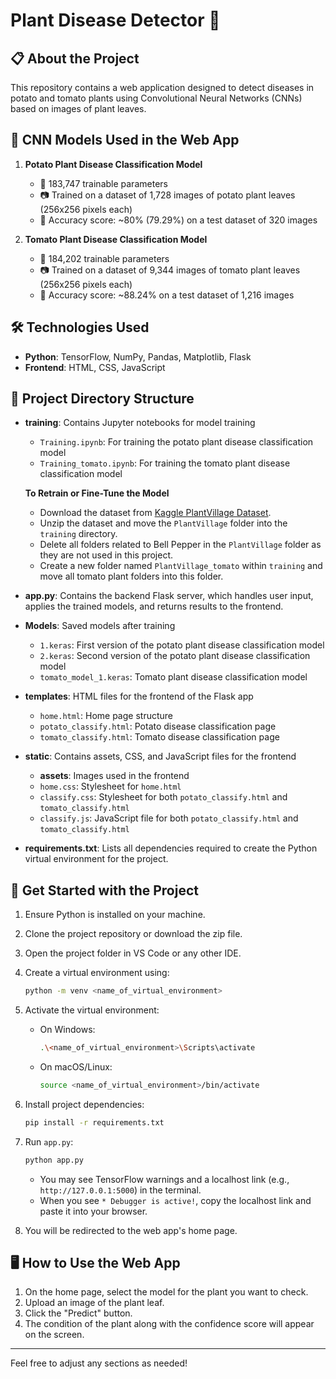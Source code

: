 #  Plant Disease Detector 🌱

## 📋 About the Project
This repository contains a web application designed to detect diseases in potato and tomato plants using Convolutional Neural Networks (CNNs) based on images of plant leaves.

## 🤖 CNN Models Used in the Web App

1. **Potato Plant Disease Classification Model**
   - 🧩 183,747 trainable parameters
   - 📷 Trained on a dataset of 1,728 images of potato plant leaves (256x256 pixels each)
   - 🎯 Accuracy score: ~80% (79.29%) on a test dataset of 320 images

2. **Tomato Plant Disease Classification Model**
   - 🧩 184,202 trainable parameters
   - 📷 Trained on a dataset of 9,344 images of tomato plant leaves (256x256 pixels each)
   - 🎯 Accuracy score: ~88.24% on a test dataset of 1,216 images

## 🛠️ Technologies Used
- **Python**: TensorFlow, NumPy, Pandas, Matplotlib, Flask
- **Frontend**: HTML, CSS, JavaScript

## 📂 Project Directory Structure

- **training**: Contains Jupyter notebooks for model training
  - `Training.ipynb`: For training the potato plant disease classification model
  - `Training_tomato.ipynb`: For training the tomato plant disease classification model

  **To Retrain or Fine-Tune the Model**
  - Download the dataset from [Kaggle PlantVillage Dataset](https://www.kaggle.com/datasets/arjuntejaswi/plant-village).
  - Unzip the dataset and move the `PlantVillage` folder into the `training` directory.
  - Delete all folders related to Bell Pepper in the `PlantVillage` folder as they are not used in this project.
  - Create a new folder named `PlantVillage_tomato` within `training` and move all tomato plant folders into this folder.

- **app.py**: Contains the backend Flask server, which handles user input, applies the trained models, and returns results to the frontend.

- **Models**: Saved models after training
  - `1.keras`: First version of the potato plant disease classification model
  - `2.keras`: Second version of the potato plant disease classification model
  - `tomato_model_1.keras`: Tomato plant disease classification model

- **templates**: HTML files for the frontend of the Flask app
  - `home.html`: Home page structure
  - `potato_classify.html`: Potato disease classification page
  - `tomato_classify.html`: Tomato disease classification page

- **static**: Contains assets, CSS, and JavaScript files for the frontend
  - **assets**: Images used in the frontend
  - `home.css`: Stylesheet for `home.html`
  - `classify.css`: Stylesheet for both `potato_classify.html` and `tomato_classify.html`
  - `classify.js`: JavaScript file for both `potato_classify.html` and `tomato_classify.html`

- **requirements.txt**: Lists all dependencies required to create the Python virtual environment for the project.

## 🚀 Get Started with the Project

1. Ensure Python is installed on your machine.
2. Clone the project repository or download the zip file.
3. Open the project folder in VS Code or any other IDE.
4. Create a virtual environment using:
   ```bash
   python -m venv <name_of_virtual_environment>
   ```
5. Activate the virtual environment:
   - On Windows:
     ```bash
     .\<name_of_virtual_environment>\Scripts\activate
     ```
   - On macOS/Linux:
     ```bash
     source <name_of_virtual_environment>/bin/activate
     ```
6. Install project dependencies:
   ```bash
   pip install -r requirements.txt
   ```
7. Run `app.py`:
   ```bash
   python app.py
   ```
   - You may see TensorFlow warnings and a localhost link (e.g., `http://127.0.0.1:5000`) in the terminal.
   - When you see `* Debugger is active!`, copy the localhost link and paste it into your browser.

8. You will be redirected to the web app's home page.

## 🖥️ How to Use the Web App

1. On the home page, select the model for the plant you want to check.
2. Upload an image of the plant leaf.
3. Click the "Predict" button.
4. The condition of the plant along with the confidence score will appear on the screen.

---

Feel free to adjust any sections as needed!
